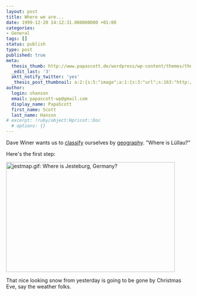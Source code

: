 ```yaml
---
layout: post
title: Where we are...
date: 1999-12-20 14:12:31.000000000 +01:00
categories:
- General
tags: []
status: publish
type: post
published: true
meta:
  thesis_thumb: http://www.papascott.de/wordpress/wp-content/themes/thesis_151/lib/scripts/thumb.php?w=100&h=100&zc=1&q=100&src=http://www.papascott.de/images/mausnews/jestmap.gif
  _edit_last: '3'
  aktt_notify_twitter: 'yes'
  _thesis_post_thumbnail: a:2:{s:5:"image";a:1:{s:3:"url";s:163:"http://www.papascott.de/wordpress/wp-content/themes/thesis_151/lib/scripts/thumb.php?w=100&h=100&zc=1&q=100&src=http://www.papascott.de/images/mausnews/jestmap.gif";}s:5:"frame";a:1:{s:2:"on";s:1:"1";}}
author:
  login: shanson
  email: papascott-wp@gmail.com
  display_name: PapaScott
  first_name: Scott
  last_name: Hanson
# excerpt: !ruby/object:Hpricot::Doc
  # options: {}
---
```

<p>Dave Winer wants us to <a href="http://subhonker2.userland.com/weblogMonitor/categories">classify</a> ourselves by <a href="http://subhonker2.userland.com/weblogMonitor/categories/Geography">geography</a>. "Where is Lüllau?" </p>
<p>Here's the first step:</p>
<p><img src="http://www.papascott.de/wordpress/wp-content/uploads/1999/12/jestmap.gif" height="300" width="460" border="0" alt="jestmap.gif: Where is Jesteburg, Germany?" /></p>
<p>That nice looking snow from yesterday is going to be gone by Christmas Eve, say the weather folks.</p>
